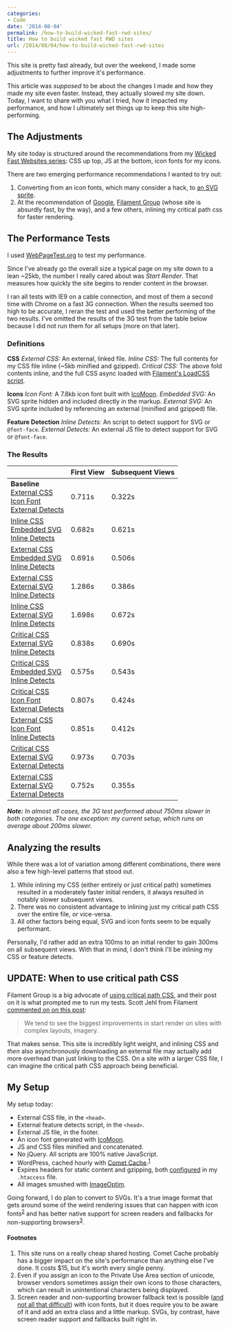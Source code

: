 ```yaml
---
categories:
- Code
date: '2014-08-04'
permalink: /how-to-build-wicked-fast-rwd-sites/
title: How to build wicked fast RWD sites
url: /2014/08/04/how-to-build-wicked-fast-rwd-sites
---
```


This site is pretty fast already, but over the weekend, I made some adjustments to further improve it's performance.

This article was *supposed* to be about the changes I made and how they made my site even faster. Instead, they actually slowed my site down. Today, I want to share with you what I tried, how it impacted my performance, and how I ultimately set things up to keep this site high-performing.

<!--more-->

## The Adjustments

My site today is structured around the recommendations from my [Wicked Fast Websites series](https://gomakethings.com/wicked-fast-websites/): CSS up top, JS at the bottom, icon fonts for my icons.

There are two emerging performance recommendations I wanted to try out:

1. Converting from an icon fonts, which many consider a hack, to [an SVG sprite](http://css-tricks.com/svg-sprites-use-better-icon-fonts/).
2. At the recommendation of [Google](https://developers.google.com/web/fundamentals/performance/critical-rendering-path/analyzing-crp), [Filament Group](http://filamentgroup.com/lab/performance-rwd.html) (whose site is absurdly fast, by the way), and a few others, inlining my critical path css for faster rendering.

## The Performance Tests

I used [WebPageTest.org](http://www.webpagetest.org/) to test my performance.

Since I've already go the overall size a typical page on my site down to a lean ~25kb, the number I really cared about was *Start Render*. That measures how quickly the site begins to render content in the browser.

I ran all tests with IE9 on a cable connection, and most of them a second time with Chrome on a fast 3G connection. When the results seemed too high to be accurate, I reran the test and used the better performing of the two results. I've omitted the results of the 3G test from the table below because I did not run them for all setups (more on that later).

### Definitions

**CSS**
*External CSS:* An external, linked file.
*Inline CSS:* The full contents for my CSS file inline (~5kb minified and gzipped).
*Critical CSS:* The above fold contents inline, and the full CSS async loaded with [Filament's LoadCSS script](https://github.com/filamentgroup/loadCSS).

**Icons**
*Icon Font:* A 7.8kb icon font built with [IcoMoon](https://icomoon.io/).
*Embedded SVG:* An SVG sprite hidden and included directly in the markup.
*External SVG:* An SVG sprite included by referencing an external (minified and gzipped) file.

**Feature Detection**
*Inline Detects:* An script to detect support for SVG or `@font-face`.
*External Detects:* An external JS file to detect support for SVG or `@font-face`.

### The Results

<table>
	<thead>
		<tr>
			<th></th>
			<th>First View</th>
			<th>Subsequent Views</th>
		</tr>
	</thead>
	<tbody>
		<tr>
			<td><strong>Baseline</strong><br><a href="http://www.webpagetest.org/result/140803_WF_NSQ/">External CSS<br>Icon Font<br>External Detects</a></td>
			<td>0.711s</td>
			<td>0.322s</td>
		</tr>
		<tr>
			<td><a href="http://www.webpagetest.org/result/140803_0V_NY6/">Inline CSS<br>Embedded SVG<br>Inline Detects</a></td>
			<td>0.682s</td>
			<td>0.621s</td>
		</tr>
		<tr>
			<td><a href="http://www.webpagetest.org/result/140803_DM_NMN/">External CSS<br>Embedded SVG<br>Inline Detects</a></td>
			<td>0.691s</td>
			<td>0.506s</td>
		</tr>
		<tr>
			<td><a href="http://www.webpagetest.org/result/140804_Z0_CW/">External CSS<br>External SVG<br>Inline Detects</a></td>
			<td>1.286s</td>
			<td>0.386s</td>
		</tr>
		<tr>
			<td><a href="http://www.webpagetest.org/result/140804_YR_PZ/">Inline CSS<br>External SVG<br>Inline Detects</a></td>
			<td>1.698s</td>
			<td>0.672s</td>
		</tr>
		<tr>
			<td><a href="http://www.webpagetest.org/result/140804_GY_VW/">Critical CSS<br>External SVG<br>Inline Detects</a></td>
			<td>0.838s</td>
			<td>0.690s</td>
		</tr>
		<tr>
			<td><a href="http://www.webpagetest.org/result/140804_0V_11X/">Critical CSS<br>Embedded SVG<br>Inline Detects</a></td>
			<td>0.575s</td>
			<td>0.543s</td>
		</tr>
		<tr>
			<td><a href="http://www.webpagetest.org/result/140804_WH_59K/">Critical CSS<br>Icon Font<br>External Detects</a></td>
			<td>0.807s</td>
			<td>0.424s</td>
		</tr>
		<tr>
			<td><a href="http://www.webpagetest.org/result/140804_TW_N5E/">External CSS<br>Icon Font<br>Inline Detects</a></td>
			<td>0.851s</td>
			<td>0.412s</td>
		</tr>
		<tr>
			<td><a href="http://www.webpagetest.org/result/140804_Z9_Q7H/">Critical CSS<br>External SVG<br>External Detects</a></td>
			<td>0.973s</td>
			<td>0.703s</td>
		</tr>
		<tr>
			<td><a href="http://www.webpagetest.org/result/140804_JM_PZ1/">External CSS<br>External SVG<br>External Detects</a></td>
			<td>0.752s</td>
			<td>0.355s</td>
		</tr>
	</tbody>
</table>

***Note:*** *In almost all cases, the 3G test performed about 750ms slower in both categories. The one exception: my current setup, which runs on average about 200ms slower.*

## Analyzing the results

While there was a lot of variation among different combinations, there were also a few high-level patterns that stood out.

1. While inlining my CSS (either entirely or just critical path) sometimes resulted in a moderately faster initial renders, it always resulted in notably slower subsequent views.
2. There was no consistent advantage to inlining just my critical path CSS over the entire file, or vice-versa.
3. All other factors being equal, SVG and icon fonts seem to be equally performant.

Personally, I'd rather add an extra 100ms to an initial render to gain 300ms on all subsequent views. With that in mind, I don't think I'll be inlining my CSS or feature detects.

## UPDATE: When to use critical path CSS

Filament Group is a big advocate of [using critical path CSS](http://filamentgroup.com/lab/performance-rwd.html), and their post on it is what prompted me to run my tests. Scott Jehl from Filament [commented on on this post](https://twitter.com/scottjehl/status/496330101257404416):

> We tend to see the biggest improvements in start render on sites with complex layouts, imagery.

That makes sense. This site is incredibly light weight, and inlining CSS and *then* also asynchronously downloading an external file may actually add more overhead than just linking to the CSS. On a site with a larger CSS file, I can imagine the critical path CSS approach being beneficial.

## My Setup

My setup today:

* External CSS file, in the `<head>`.
* External feature detects script, in the `<head>`.
* External JS file, in the footer.
* An icon font generated with [IcoMoon](https://icomoon.io/).
* JS and CSS files minified and concatenated.
* No jQuery. All scripts are 100% native JavaScript.
* WordPress, cached hourly with [Comet Cache](https://wordpress.org/plugins/comet-cache/).<sup><a href="#footnote-1">1</a></sup>
* Expires headers for static content and gzipping, both [configured](https://github.com/cferdinandi/htaccess) in my `.htaccess` file.
* All images smushed with [ImageOptim](https://imageoptim.com/).

Going forward, I do plan to convert to SVGs. It's a true image format that gets around some of the weird rendering issues that can happen with icon fonts<sup><a href="#footnote-2">2</a></sup> and has better native support for screen readers and fallbacks for non-supporting browsers<sup><a href="#footnote-3">3</a></sup>.

#### Footnotes

1. <span id="footnote-1">This site runs on a really cheap shared hosting. Comet Cache probably has a bigger impact on the site's performance than anything else I've done. It costs $15, but it's worth every single penny.</span>
2. <span id="footnote-2">Even if you assign an icon to the Private Use Area section of unicode, browser vendors sometimes assign their own icons to those characters, which can result in unintentional characters being displayed.</span>
3. <span id="footnote-3">Screen reader and non-supporting browser fallback text is possible ([and not all that difficult](https://gomakethings.com/icon-fonts/#feature-test)) with icon fonts, but it does require you to be aware of it and add an extra class and a little markup. SVGs, by contrast, have screen reader support and fallbacks built right in.</span>